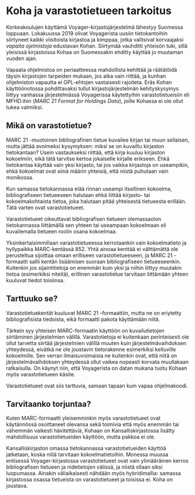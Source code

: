 Koha ja varastotietueen tarkoitus
=================================

Korkeakoulujen käyttämä Voyager-kirjastojärjestelmä
lähestyy Suomessa loppuaan.
Lokakuussa 2019 olivat Voyagerista uusiin tietokantoihin
siirtyneet kaikki viisitoista kirjastoa ja kimppaa, jotka
valitsivat korvaajaksi _vapaita ojelmistoja_ edustavan Kohan.
Siirtymää vauhditti yhteisön tuki, sillä yleisissä kirjastoissa
Kohaa on Suomessakin ehditty käyttää jo muutaman vuoden ajan.

Vapaata ohjelmistoa on periaatteessa mahdollista
kehittää ja räätälöidä täysin kirjastojen tarpeiden mukaan,
jos aika vain riittää, ja kunhan ohjelmiston vapautta
ei GPL-ehtojen vastaisesti rajoiteta.
Eräs Kohan käyttöönotossa pohdittavaksi tullut
kirjastojärjestelmän kehityskysymys
liittyy vanhassa järjestelmässä Voyagerissa
käytettyihin varastotietueisiin eli MFHD:ihin
(_MARC 21 Format for Holdings Data_),
joille Kohassa ei ole ollut tukea valmiiksi.

## Mikä on varastotietue?

MARC 21 -muotoinen bibliografinen tietue
kuvailee kirjan tai muun sellaisen,
mutta jättää avoimeksi kysymyksen:
miksi se on kuvailtu kirjaston tietokantaan?
Usein vastaukseksi riittää,
että kirja kuuluu kirjaston kokoelmiin,
eikä tätä tarvitse kertoa jokaiselle kirjalle erikseen.
Ehkä tietokantaa käyttää vain yksi kirjasto,
tai jos vaikka kirjastoja on useampikin,
ehkä kokoelmat ovat siinä määrin yhteisiä,
että niistä puhutaan vain monikossa.

Kun samassa tietokannassa elää rinnan useampi itsellinen kokoelma,
bibliografiseen tietueeseen halutaan ehkä
liittää kirjasto- tai kokoelmakohtaista tietoa,
joka halutaan pitää yhteisestä tietueesta erillään.
Tätä varten ovat varastotietueet.

Varastotietueet oikeuttavat
bibliografisen tietueen olemassaolon tietokannassa
liittämällä sen yhteen tai useampaan kokoelmaan
eli kuvailemalla tietueen roolin osana kokoelmaa.

Yksinkertaisimmillaan varastotietueessa kerrotaankin
vain kokoelmatieto ja hyllypaikka MARC-kentässä 852.
Yhtä ainoaa kenttää ei välttämättä ole perusteltua
sijoittaa omaan erilliseen varastotietueeseen,
ja MARC 21 -formaatti sallii kentän lisäämisen
suoraan bibliografiseen tietueeseenkin.
Kuitenkin jos sijaintitietoja on enemmän kuin yksi
ja niihin liittyy muutakin tietoa (esimerkiksi niteitä), 
erillinen varastotietue tarvitaan liittämään
yhteen kuuluvat tiedot toisiinsa.

## Tarttuuko se?

Varastotietuekentät kuuluvat MARC 21 -formaattiin,
mutta ne on eriytetty bibliografisista tiedoista,
eikä formaatti pakota käyttämään niitä.

Tärkein syy yhteisen MARC-formaatin käyttöön on
kuvailutietojen siirtäminen järjestelmien välillä.
Varastotietoja ei kuitenkaan perinteisesti
ole ollut tarvetta siirtää järjestelmien välillä
muuten kuin järjestelmävaihdoksen yhteydessä,
eivätkä ne ole joustavin tietorakenne
esimerkiksi kelluville kokoelmille.
Sen verran ilmaisuvoimaisia ne kuitenkin ovat,
että niitä on järjestelmävaihdoksen yhteydessä ollut
vaikea nopeasti korvata muullakaan ratkaisulla.
On käynyt niin, että Voyagerista on datan mukana
tuotu Kohaan myös varastotietueen käsite.

Varastotietueet ovat siis tarttuvia,
samaan tapaan kuin vapaa ohjelmakoodi.

## Tarvitaanko torjuntaa?

Kuten MARC-formaatti yleisemminkin myös varastotietueet
ovat käytännössä osoittaneet olevansa sekä toimivia
että myös enemmän tai vähemmän vaikesti hävitettäviä,
Kohaan on Kansalliskirjastossa lisätty
mahdollisuus varastotietueiden käyttöön,
mutta pakkoa ei ole.

Kansalliskirjaston omassa tietokannassa
varastotietueiden käyttöä jatketaan,
koska niitä tarvitaan kokoelmatietoihin.
Monessa muussa entisessä Voyager-kirjastossa
varastotietueet ovat vain ylimääräinen kerros 
bibliografisen tietueen ja nidetietojen välissä,
ja niistä ollaan siksi luopumassa.
Ainakin väliaikaisesti nähdään myös hybridimallia:
samassa kirjastossa osassa tietueista
on varastotietueet ja toisissa ei.
Koha on joustava.
